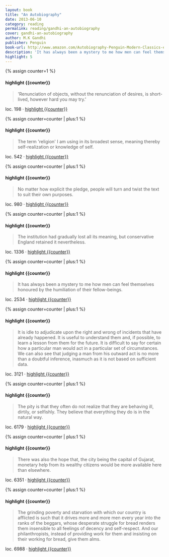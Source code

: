 ```yaml
---
layout: book
title: "An Autobiography"
date: 2013-06-10
category: reading
permalink: reading/gandhi-an-autobiography
cover: gandhi-an-autobiography
author: M.K Gandhi
publisher: Penguin
book-url: http://www.amazon.com/Autobiography-Penguin-Modern-Classics-ebook/dp/B002RI9HFM/ref=tmm_kin_swatch_0?_encoding=UTF8&sr=&qid=
description: 'It has always been a mystery to me how men can feel themselves honoured by the humiliation of their fellow-beings. '
highlight: 5
---
```


{% assign counter=1 %}
#### highlight {{counter}}
>'Renunciation of objects, without the renunciation of desires, is short-lived, however hard you may try.' 

loc. 198 &middot; [highlight {{counter}}](#highlight-{{counter}})

{% assign counter=counter | plus:1 %}
#### highlight {{counter}}
>The term 'religion' I am using in its broadest sense, meaning thereby self-realization or knowledge of self. 

loc. 542 &middot; [highlight {{counter}}](#highlight-{{counter}})

{% assign counter=counter | plus:1 %}
#### highlight {{counter}}
>No matter how explicit the pledge, people will turn and twist the text to suit their own purposes. 

loc. 980 &middot; [highlight {{counter}}](#highlight-{{counter}})

{% assign counter=counter | plus:1 %}
#### highlight {{counter}}
>The institution had gradually lost all its meaning, but conservative England retained it nevertheless. 

loc. 1336 &middot; [highlight {{counter}}](#highlight-{{counter}})

{% assign counter=counter | plus:1 %}
#### highlight {{counter}}
>It has always been a mystery to me how men can feel themselves honoured by the humiliation of their fellow-beings. 

loc. 2534 &middot; [highlight {{counter}}](#highlight-{{counter}})

{% assign counter=counter | plus:1 %}
#### highlight {{counter}}
>It is idle to adjudicate upon the right and wrong of incidents that have already happened. It is useful to understand them and, if possible, to learn a lesson from them for the future. It is difficult to say for certain how a particular man would act in a particular set of circumstances. We can also see that judging a man from his outward act is no more than a doubtful inference, inasmuch as it is not based on sufficient data. 

loc. 3121 &middot; [highlight {{counter}}](#highlight-{{counter}})

{% assign counter=counter | plus:1 %}
#### highlight {{counter}}
>The pity is that they often do not realize that they are behaving ill, dirtily, or selfishly. They believe that everything they do is in the natural way. 

loc. 6179 &middot; [highlight {{counter}}](#highlight-{{counter}})

{% assign counter=counter | plus:1 %}
#### highlight {{counter}}
>There was also the hope that, the city being the capital of Gujarat, monetary help from its wealthy citizens would be more available here than elsewhere. 

loc. 6351 &middot; [highlight {{counter}}](#highlight-{{counter}})

{% assign counter=counter | plus:1 %}
#### highlight {{counter}}
>The grinding poverty and starvation with which our country is afflicted is such that it drives more and more men every year into the ranks of the beggars, whose desperate struggle for bread renders them insensible to all feelings of decency and self-respect. And our philanthropists, instead of providing work for them and insisting on their working for bread, give them alms. 

loc. 6988 &middot; [highlight {{counter}}](#highlight-{{counter}})